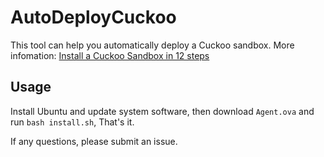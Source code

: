 # AutoDeployCuckoo
This tool can help you automatically deploy a Cuckoo sandbox. More infomation: [Install a Cuckoo Sandbox in 12 steps]()

## Usage
Install Ubuntu and update system software, then download `Agent.ova` and run `bash install.sh`, That's it.

If any questions, please submit an issue.
